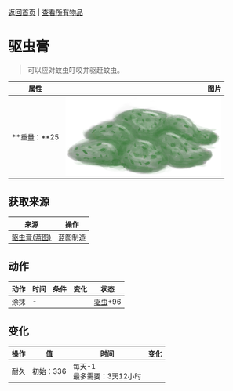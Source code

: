 [返回首页](index.md)   |  [查看所有物品](object.md)
# 驱虫膏  
> 可以应对蚊虫叮咬并驱赶蚊虫。  
  
  属性  |   图片   
 ----  |  ----:   
 **重量：**25  |  ![](Sprite/BugRepellant.png)   
  
## 获取来源  
来源  |  操作  
----  |  ----  
[驱虫膏(蓝图)](Bp_BugRepellent.md)  |  蓝图制造  
## 动作  
动作  |  时间  |  条件  |  变化  |  状态  
----  |  ----  |  ----  |  ----  |  ----  
涂抹  |  -  |    |    |  [驱虫](BugRepellentApplied.md)+96  
## 变化  
操作  |  值  |  时间  |  变化  
----  |  ----  |  ----  |  ----  
耐久  |  初始：336  |  每天-1<br>最多需要：3天12小时  |    
